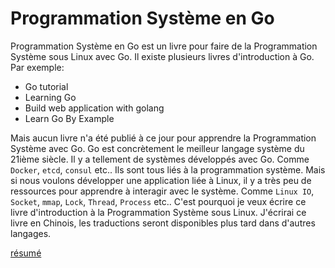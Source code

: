 Programmation Système en Go
===========================

Programmation Système en Go est un livre pour faire de la Programmation Système sous Linux avec Go. Il existe plusieurs livres d'introduction à Go. Par exemple:

- Go tutorial
- Learning Go
- Build web application with golang
- Learn Go By Example

Mais aucun livre n'a été publié à ce jour pour apprendre la Programmation Système avec Go. Go est concrètement le meilleur langage système du 21ième siècle. Il y a tellement de systèmes développés avec Go. Comme `Docker`, `etcd`, `consul` etc.. Ils sont tous liés à la programmation système. Mais si nous voulons développer une application liée à Linux, il y a très peu de ressources pour apprendre à interagir avec le système. Comme `Linux IO`, `Socket`, `mmap`, `Lock`, `Thread`, `Process` etc.. C'est pourquoi je veux écrire ce livre d'introduction à la Programmation Système sous Linux. J'écrirai ce livre en Chinois, les traductions seront disponibles plus tard dans d'autres langages.

[résumé](SUMMARY.md)
